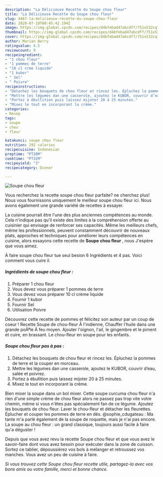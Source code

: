 ```yaml
---
description: "La Délicieuse Recette du Soupe chou fleur"
title: "La Délicieuse Recette du Soupe chou fleur"
slug: 4467-la-delicieuse-recette-du-soupe-chou-fleur
date: 2020-07-10T00:45:42.194Z
image: https://img-global.cpcdn.com/recipes/d4bfebad47abcdff/751x532cq70/soupe-chou-fleur-photo-principale-de-la-recette.jpg
thumbnail: https://img-global.cpcdn.com/recipes/d4bfebad47abcdff/751x532cq70/soupe-chou-fleur-photo-principale-de-la-recette.jpg
cover: https://img-global.cpcdn.com/recipes/d4bfebad47abcdff/751x532cq70/soupe-chou-fleur-photo-principale-de-la-recette.jpg
author: Marian Berry
ratingvalue: 4.5
reviewcount: 9
recipeingredient:
- "1 chou fleur"
- "1 pommes de terre"
- "10 cl crme liquide"
- "1 kubor"
- " Sel"
- " Poivre"
recipeinstructions:
- "Détachez les bouquets de chou fleur et rincez les. Épluchez la pommes de terre et la couper en morceau."
- "Mettre les légumes dan une casserole, ajoutez le KUBOR, couvrir d’eau, salée et poivrez."
- "Portez à ébullition puis laissez mijoter 20 à 25 minutes."
- "Mixez le tout en incorporant la crème."
categories:
- Resep
tags:
- soupe
- chou
- fleur

katakunci: soupe chou fleur 
nutrition: 292 calories
recipecuisine: Indonesian
preptime: "PT28M"
cooktime: "PT32M"
recipeyield: "3"
recipecategory: Dinner

---
```



![Soupe chou fleur](https://img-global.cpcdn.com/recipes/d4bfebad47abcdff/751x532cq70/soupe-chou-fleur-photo-principale-de-la-recette.jpg)

Vous recherchez la recette soupe chou fleur parfaite? ne cherchez plus! Nous vous fournissons uniquement le meilleur soupe chou fleur ici. Nous avons également une grande variété de recettes à essayer.

La cuisine pourrait être l'une des plus anciennes compétences au monde. Cela n'indique pas qu'il existe des limites à la compréhension offerte au cuisinier qui envisage de renforcer ses capacités. Même les meilleurs chefs, même les professionnels, peuvent constamment découvrir de nouveaux plats, approches et techniques pour améliorer leurs compétences en cuisine, alors essayons cette recette de <strong> Soupe chou fleur </strong>, nous J'espère que vous aimez.

<!--inarticleads1-->

À faire soupe chou fleur tue seul besion 6 Ingrédients et 4 pas. Voici comment vous cuire il.

##### Ingrédients de soupe chou fleur :

1. Préparer 1 chou fleur
1. Vous devez vous préparer 1 pommes de terre
1. Vous devez vous préparer 10 cl crème liquide
1. Fournir 1 kubor
1. Fournir  Sel
1. Utilisation  Poivre


Découvrez cette recette de pommes et félicitez son auteur par un coup de coeur ! Recette Soupe de chou-fleur Ã l&#39;indienne, Chauffer l&#39;huile dans une grande poÃªle Ã feu moyen. Ajouter l&#39;oignon, l&#39;ail, le gingembre et le piment et cuire, en brassant. Le chou-fleur en soupe pour les enfants. 

<!--inarticleads2-->

##### Soupe chou fleur pas à pas :

1. Détachez les bouquets de chou fleur et rincez les. Épluchez la pommes de terre et la couper en morceau.
1. Mettre les légumes dan une casserole, ajoutez le KUBOR, couvrir d’eau, salée et poivrez.
1. Portez à ébullition puis laissez mijoter 20 à 25 minutes.
1. Mixez le tout en incorporant la crème.


Bien mixer la soupe dans un bol mixer. Cette soupe curcuma chou fleur n&#39;a rien d&#39;une simple crème de chou fleur alors ne passez pas trop vite votre chemin, même si vous n&#39;êtes pas spécialement fan de ce légume. Ajoutez les bouquets de chou fleur. Laver le chou-fleur et détacher les fleurettes. Éplucher et couper les pommes de terre en dés. @sophie_cdugateau : Ma tante m&#39;a parlé également de la soupe de roquette, mais je n&#39;ai pas encore. La soupe au chou fleur : un grand classique, toujours aussi facile à faire qu&#39;a déguster ! 

<!--inarticleads1-->

<p>
Depuis que vous avez revu la recette Soupe chou fleur et que vous avez le savoir-faire dont vous avez besoin pour exécuter dans la zone de cuisson. Sortez ce tablier, dépoussiérez vos bols à mélanger et retroussez vos manches. Vous avez un peu de cuisine à faire.
</p>

<p>
<i>Si vous trouvez cette Soupe chou fleur recette utile, partagez-la avec vos bons amis ou votre famille, merci et bonne chance.</i>
</p>
